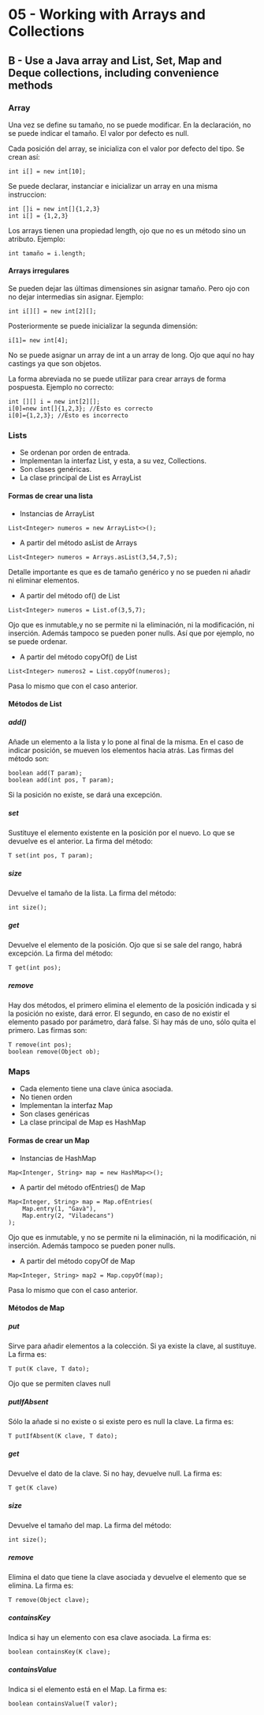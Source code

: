 # 05 - Working with Arrays and Collections
## B - Use a Java array and List, Set, Map and Deque collections, including convenience methods

### Array
Una vez se define su tamaño, no se puede modificar. En la declaración, no se puede indicar el tamaño. El valor por defecto es null.

Cada posición del array, se inicializa con el valor por defecto del tipo. Se crean así:
```
int i[] = new int[10];
```
Se puede declarar, instanciar e inicializar un array en una misma instruccion:
```
int []i = new int[]{1,2,3}
int i[] = {1,2,3}
```
Los arrays tienen una propiedad length, ojo que no es un método sino un atributo. Ejemplo:
```
int tamaño = i.length;
```

#### Arrays irregulares
Se pueden dejar las últimas dimensiones sin asignar tamaño. Pero ojo con no dejar intermedias sin asignar. Ejemplo:
```
int i[][] = new int[2][];
```
Posteriormente se puede inicializar la segunda dimensión:
```
i[1]= new int[4];
```
No se puede asignar un array de int a un array de long. Ojo que aquí no hay castings ya que son objetos.

La forma abreviada no se puede utilizar para crear arrays de forma pospuesta. Ejemplo no correcto:
```
int [][] i = new int[2][];
i[0]=new int[]{1,2,3}; //Esto es correcto
i[0]={1,2,3}; //Esto es incorrecto
```
### Lists
* Se ordenan por orden de entrada.
* Implementan la interfaz List, y esta, a su vez, Collections.
* Son clases genéricas.
* La clase principal de List es ArrayList

#### Formas de crear una lista
* Instancias de ArrayList
```
List<Integer> numeros = new ArrayList<>();
```
* A partir del método asList de Arrays
```
List<Integer> numeros = Arrays.asList(3,54,7,5);
```
Detalle importante es que es de tamaño genérico y no se pueden ni añadir ni eliminar elementos.

* A partir del método of() de List
```
List<Integer> numeros = List.of(3,5,7);
```
Ojo que es inmutable,y no se permite ni la eliminación, ni la modificación, ni inserción. Además tampoco se pueden poner nulls.
Así que por ejemplo, no se puede ordenar.

* A partir del método copyOf() de List
```
List<Integer> numeros2 = List.copyOf(numeros);
```
Pasa lo mismo que con el caso anterior.

#### Métodos de List
##### add()
Añade un elemento a la lista y lo pone al final de la misma. En el caso de indicar posición, se mueven los elementos hacia atrás.
Las firmas del método son:
```
boolean add(T param);
boolean add(int pos, T param);
```
Si la posición no existe, se dará una excepción.

##### set
Sustituye el elemento existente en la posición por el nuevo. Lo que se devuelve es el anterior. 
La firma del método:
```
T set(int pos, T param);
```

##### size
Devuelve el tamaño de la lista.
La firma del método:
```
int size();
```

##### get
Devuelve el elemento de la posición. Ojo que si se sale del rango, habrá excepción.
La firma del método:
```
T get(int pos);
```

##### remove
Hay dos métodos, el primero elimina el elemento de la posición indicada y si la posición no existe, dará error.
El segundo, en caso de no existir el elemento pasado por parámetro, dará false. Si hay más de uno, sólo quita el primero.
Las firmas son:
```
T remove(int pos);
boolean remove(Object ob);
```

### Maps
* Cada elemento tiene una clave única asociada.
* No tienen orden
* Implementan la interfaz Map
* Son clases genéricas
* La clase principal de Map es HashMap

#### Formas de crear un Map
* Instancias de HashMap
```
Map<Intenger, String> map = new HashMap<>();
```

* A partir del método ofEntries() de Map
```
Map<Integer, String> map = Map.ofEntries(
    Map.entry(1, "Gavà"),
    Map.entry(2, "Viladecans")
);
```
Ojo que es inmutable, y no se permite ni la eliminación, ni la modificación, ni inserción. Además tampoco se pueden poner nulls.

* A partir del método copyOf de Map
```
Map<Integer, String> map2 = Map.copyOf(map);
```
Pasa lo mismo que con el caso anterior.

#### Métodos de Map
##### put
Sirve para añadir elementos a la colección. Si ya existe la clave, al sustituye. La firma es:
```
T put(K clave, T dato);
```
Ojo que se permiten claves null

##### putIfAbsent
Sólo la añade si no existe o si existe pero es null la clave. La firma es:
```
T putIfAbsent(K clave, T dato);
```

##### get
Devuelve el dato de la clave. Si no hay, devuelve null. La firma es:
```
T get(K clave)
```

##### size
Devuelve el tamaño del map.
La firma del método:
```
int size();
```

##### remove
Elimina el dato que tiene la clave asociada y devuelve el elemento que se elimina. La firma es:
```
T remove(Object clave);
```

##### containsKey
Indica si hay un elemento con esa clave asociada. La firma es:
```
boolean containsKey(K clave);
```

##### containsValue
Indica si el elemento está en el Map. La firma es:
```
boolean containsValue(T valor);
```
